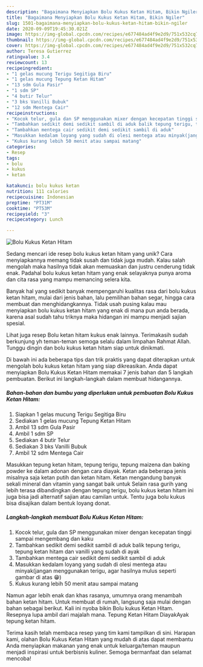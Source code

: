 ```yaml
---
description: "Bagaimana Menyiapkan Bolu Kukus Ketan Hitam, Bikin Ngiler"
title: "Bagaimana Menyiapkan Bolu Kukus Ketan Hitam, Bikin Ngiler"
slug: 1501-bagaimana-menyiapkan-bolu-kukus-ketan-hitam-bikin-ngiler
date: 2020-09-09T19:45:30.021Z
image: https://img-global.cpcdn.com/recipes/e677484ad4f9e2d9/751x532cq70/bolu-kukus-ketan-hitam-foto-resep-utama.jpg
thumbnail: https://img-global.cpcdn.com/recipes/e677484ad4f9e2d9/751x532cq70/bolu-kukus-ketan-hitam-foto-resep-utama.jpg
cover: https://img-global.cpcdn.com/recipes/e677484ad4f9e2d9/751x532cq70/bolu-kukus-ketan-hitam-foto-resep-utama.jpg
author: Teresa Gutierrez
ratingvalue: 3.4
reviewcount: 13
recipeingredient:
- "1 gelas mucung Terigu Segitiga Biru"
- "1 gelas mucung Tepung Ketan Hitam"
- "13 sdm Gula Pasir"
- "1 sdm SP"
- "4 butir Telur"
- "3 bks Vanilli Bubuk"
- "12 sdm Mentega Cair"
recipeinstructions:
- "Kocok telur, gula dan SP menggunakan mixer dengan kecepatan tinggi sampai mengembang dan kaku"
- "Tambahkan sedikit demi sedikit sambil di aduk balik tepung terigu, tepung ketan hitam dan vanilli yang sudah di ayak"
- "Tambahkan mentega cair sedikit demi sedikit sambil di aduk"
- "Masukkan kedalam loyang yang sudah di olesi mentega atau minyak(jangan menggunakan terigu, agar hasilnya mulus seperti gambar di atas 😁)"
- "Kukus kurang lebih 50 menit atau sampai matang"
categories:
- Resep
tags:
- bolu
- kukus
- ketan

katakunci: bolu kukus ketan 
nutrition: 111 calories
recipecuisine: Indonesian
preptime: "PT31M"
cooktime: "PT53M"
recipeyield: "3"
recipecategory: Lunch

---
```



![Bolu Kukus Ketan Hitam](https://img-global.cpcdn.com/recipes/e677484ad4f9e2d9/751x532cq70/bolu-kukus-ketan-hitam-foto-resep-utama.jpg)

Sedang mencari ide resep bolu kukus ketan hitam yang unik? Cara menyiapkannya memang tidak susah dan tidak juga mudah. Kalau salah mengolah maka hasilnya tidak akan memuaskan dan justru cenderung tidak enak. Padahal bolu kukus ketan hitam yang enak selayaknya punya aroma dan cita rasa yang mampu memancing selera kita.

Banyak hal yang sedikit banyak mempengaruhi kualitas rasa dari bolu kukus ketan hitam, mulai dari jenis bahan, lalu pemilihan bahan segar, hingga cara membuat dan menghidangkannya. Tidak usah pusing kalau mau menyiapkan bolu kukus ketan hitam yang enak di mana pun anda berada, karena asal sudah tahu triknya maka hidangan ini mampu menjadi sajian spesial.

Lihat juga resep Bolu ketan hitam kukus enak lainnya. Terimakasih sudah berkunjung yh teman-teman semoga selalu dalam limpahan Rahmat Allah. Tunggu dingin dan bolu kukus ketan hitam siap untuk dinikmati.


Di bawah ini ada beberapa tips dan trik praktis yang dapat diterapkan untuk mengolah bolu kukus ketan hitam yang siap dikreasikan. Anda dapat menyiapkan Bolu Kukus Ketan Hitam memakai 7 jenis bahan dan 5 langkah pembuatan. Berikut ini langkah-langkah dalam membuat hidangannya.

<!--inarticleads1-->

##### Bahan-bahan dan bumbu yang diperlukan untuk pembuatan Bolu Kukus Ketan Hitam:

1. Siapkan 1 gelas mucung Terigu Segitiga Biru
1. Sediakan 1 gelas mucung Tepung Ketan Hitam
1. Ambil 13 sdm Gula Pasir
1. Ambil 1 sdm SP
1. Sediakan 4 butir Telur
1. Sediakan 3 bks Vanilli Bubuk
1. Ambil 12 sdm Mentega Cair


Masukkan tepung ketan hitam, tepung terigu, tepung maizena dan baking powder ke dalam adonan dengan cara diayak. Ketan ada beberapa jenis misalnya saja ketan putih dan ketan hitam. Ketan mengandung banyak sekali mineral dan vitamin yang sangat baik untuk Selain rasa gurih yang lebih terasa dibandingkan dengan tepung terigu, bolu kukus ketan hitam ini juga bisa jadi alternatif sajian atau camilan untuk. Tentu juga bolu kukus bisa disajikan dalam bentuk loyang donat. 

<!--inarticleads2-->

##### Langkah-langkah membuat Bolu Kukus Ketan Hitam:

1. Kocok telur, gula dan SP menggunakan mixer dengan kecepatan tinggi sampai mengembang dan kaku
1. Tambahkan sedikit demi sedikit sambil di aduk balik tepung terigu, tepung ketan hitam dan vanilli yang sudah di ayak
1. Tambahkan mentega cair sedikit demi sedikit sambil di aduk
1. Masukkan kedalam loyang yang sudah di olesi mentega atau minyak(jangan menggunakan terigu, agar hasilnya mulus seperti gambar di atas 😁)
1. Kukus kurang lebih 50 menit atau sampai matang


Namun agar lebih enak dan khas rasanya, umumnya orang menambah bahan ketan hitam. Untuk membuat di rumah, langsung saja mulai dengan bahan sebagai berikut. Kali ini nyoba bikin Bolu kukus Ketan Hitam. Resepnya lupa ambil dari majalah mana. Tepung Ketan Hitam DiayakAyak tepung ketan hitam. 

Terima kasih telah membaca resep yang tim kami tampilkan di sini. Harapan kami, olahan Bolu Kukus Ketan Hitam yang mudah di atas dapat membantu Anda menyiapkan makanan yang enak untuk keluarga/teman maupun menjadi inspirasi untuk berbisnis kuliner. Semoga bermanfaat dan selamat mencoba!
